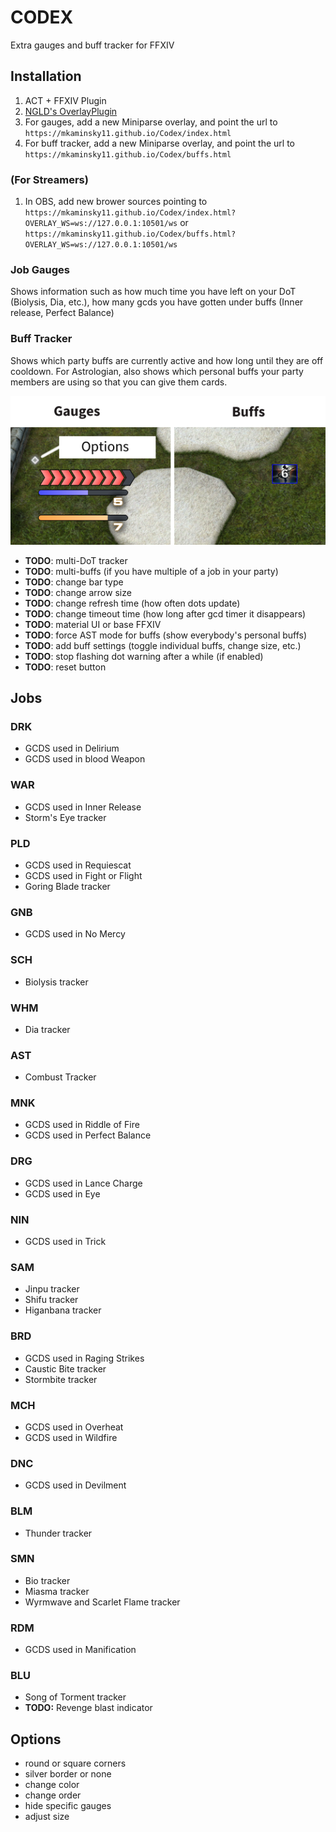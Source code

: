 # CODEX

Extra gauges and buff tracker for FFXIV

## Installation
1. ACT + FFXIV Plugin
2. [NGLD's OverlayPlugin](https://github.com/quisquous/cactbot#install-ngld-overlayplugin)
3. For gauges, add a new Miniparse overlay, and point the url to `https://mkaminsky11.github.io/Codex/index.html`
4. For buff tracker, add a new Miniparse overlay, and point the url to `https://mkaminsky11.github.io/Codex/buffs.html`

### (For Streamers)
1. In OBS, add new brower sources pointing to `https://mkaminsky11.github.io/Codex/index.html?OVERLAY_WS=ws://127.0.0.1:10501/ws` or `https://mkaminsky11.github.io/Codex/buffs.html?OVERLAY_WS=ws://127.0.0.1:10501/ws`

### Job Gauges
Shows information such as how much time you have left on your DoT (Biolysis, Dia, etc.), how many gcds you have gotten under buffs (Inner release, Perfect Balance)

### Buff Tracker
Shows which party buffs are currently active and how long until they are off cooldown. For Astrologian, also shows which personal buffs your party members are using so that you can give them cards.

![](img/docs/demo_img.png)

+ **TODO**: multi-DoT tracker
+ **TODO**: multi-buffs (if you have multiple of a job in your party)
+ **TODO**: change bar type
+ **TODO**: change arrow size
+ **TODO**: change refresh time (how often dots update)
+ **TODO**: change timeout time (how long after gcd timer it disappears)
+ **TODO**: material UI or base FFXIV
+ **TODO**: force AST mode for buffs (show everybody's personal buffs)
+ **TODO**: add buff settings (toggle individual buffs, change size, etc.)
+ **TODO**: stop flashing dot warning after a while (if enabled)
+ **TODO**: reset button

## Jobs

### DRK
+ GCDS used in Delirium
+ GCDS used in blood Weapon

### WAR
+ GCDS used in Inner Release
+ Storm's Eye tracker

### PLD
+ GCDS used in Requiescat
+ GCDS used in Fight or Flight
+ Goring Blade tracker

### GNB
+ GCDS used in No Mercy

### SCH
+  Biolysis tracker

### WHM
+ Dia tracker

### AST
+ Combust Tracker

### MNK
+ GCDS used in Riddle of Fire
+ GCDS used in Perfect Balance

### DRG
+ GCDS used in Lance Charge
+ GCDS used in Eye

### NIN
+ GCDS used in Trick

### SAM
+ Jinpu tracker
+ Shifu tracker
+ Higanbana tracker

### BRD
+ GCDS used in Raging Strikes
+ Caustic Bite tracker
+ Stormbite tracker

### MCH
+ GCDS used in Overheat
+ GCDS used in Wildfire

### DNC
+ GCDS used in Devilment

### BLM
+ Thunder tracker

### SMN
+ Bio tracker
+ Miasma tracker
+ Wyrmwave and Scarlet Flame tracker

### RDM
+ GCDS used in Manification

### BLU
+ Song of Torment tracker
+ **TODO:** Revenge blast indicator

## Options
+ round or square corners
+ silver border or none
+ change color
+ change order
+ hide specific gauges
+ adjust size